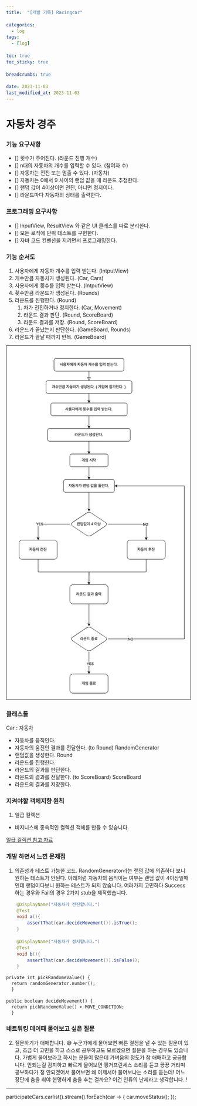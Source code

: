 ```yaml
---
title:  "[개발 기록] Racingcar"

categories:
  - log
tags:
  - [log]
  
toc: true
toc_sticky: true

breadcrumbs: true

date: 2023-11-03
last_modified_at: 2023-11-03
---
```


# 자동차 경주

### 기능 요구사항
* [] 횟수가 주어진다. (라운드 진행 개수)
* [] n대의 자동차의 개수를 입력할 수 있다. (참여자 수)
* [] 자동차는 전진 또는 멈출 수 있다. (자동차)
* [] 자동차는 0에서 9 사이의 랜덤 값을 매 라운드 추첨한다.
* [] 랜덤 값이 4이상이면 전진, 아니면 정지이다.
* [] 라운드마다 자동차의 상태를 출력한다.

### 프로그래밍 요구사항
* [] InputView, ResultView 와 같은 UI 클래스를 따로 분리한다.
* [] 모든 로직에 단위 테스트를 구현한다.
* [] 자바 코드 컨벤션을 지키면서 프로그래밍한다.

### 기능 순서도
1. 사용자에게 자동차 개수를 입력 받는다. (IntputView)
2. 개수만큼 자동차가 생성된다. (Car, Cars)
3. 사용자에게 횟수를 입력 받는다. (IntputView)
4. 횟수만큼 라운드가 생성된다. (Rounds)
5. 라운드를 진행한다. (Round)
   1. 차가 전진하거나 정지한다. (Car, Movement)
   2. 라운드 결과 판단. (Round, ScoreBoard)
   3. 라운드 결과를 저장. (Round, ScoreBoard)
11. 라운드가 끝났는지 판단한다. (GameBoard, Rounds)
12. 라운드가 끝날 때까지 반복. (GameBoard)

![기능흐름도](/assets/images/tdd/racingcar.png)

### 클래스들
Car : 자동차
- 자동차를 움직인다.
- 자동차의 움진인 결과를 전달한다. (to Round)
RandomGenerator
- 랜덤값을 생성한다.
Round
- 라운드를 진행한다.
- 라운드의 결과를 판단한다.
- 라운드의 결과를 전달한다. (to ScoreBoard)
ScoreBoard
- 라운드의 결과를 저장한다.

### 지켜야할 객체지향 원칙
1. 일급 컬렉션
  - 비지니스에 종속적인 컬렉션 객체를 만들 수 있습니다.

[일급 컬렉션 참고 자료](https://jojoldu.tistory.com/412)

### 개발 하면서 느낀 문제점
1. 의존성과 테스트 가능한 코드.
RandomGenerator라는 랜덤 값에 의존하다 보니 원하는 테스트가 안된다.
아래처럼 자동차의 움직이는 여부는 랜덤 값이 4이상일때인데 랜덤이다보니 원하는 테스트가 되지 않습니다.
여러가지 고민하다 Success 하는 경우와 Fail의 경우 2가지 stub을 제작했습니다.
```java
    @DisplayName("자동차가 전진합니다.")
    @Test
    void a(){
        assertThat(car.decideMovement()).isTrue();
    }

    @DisplayName("자동차가 정지합니다.")
    @Test
    void b(){
        assertThat(car.decideMovement()).isFalse();
    }
```
```
private int pickRandomeValue() {
  return randomGenerator.number();
  }

public boolean decideMovement() {
  return pickRandomeValue() > MOVE_CONDITION;
  }
```



### 네트워킹 데이때 물어보고 싶은 질문
2. 질문하기가 애매합니다. 😅
누군가에게 물어보면 빠른 결정을 낼 수 있는 질문이 있고, 조금 더 고민을 하고 스스로 공부하고도 모르겠으면 질문을 하는 경우도 있습니다.
가볍게 물어보라고 하시는 분들이 많은데 가벼움의 정도가 참 애매하고 궁금합니다.
안되는걸 감지하고 빠르게 물어보면 핑거프린세스 소리를 듣고
끙끙 거리며 공부하다가 정 안되겠어서 물어보면 왜 이제서야 물어보냐는 소리를 듣는데! 
어느 장단에 춤을 춰야 현명하게 춤을 추는 걸까요? 이건 인류의 난제라고 생각합니다..!



---

participateCars.carlist().stream().forEach(car -> {
car.moveStatus();
});